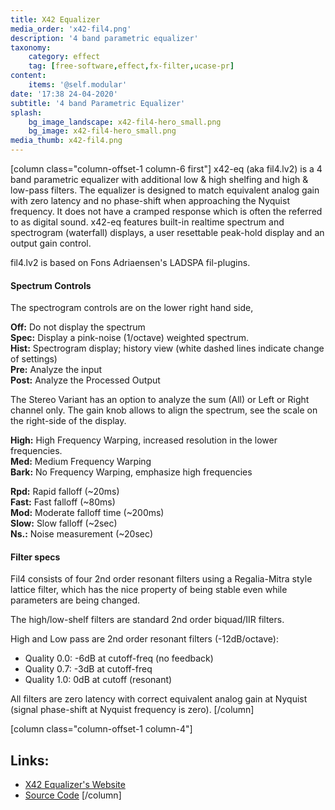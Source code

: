 ```yaml
---
title: X42 Equalizer
media_order: 'x42-fil4.png'
description: '4 band parametric equalizer'
taxonomy:
    category: effect
    tag: [free-software,effect,fx-filter,ucase-pr]
content:
    items: '@self.modular'
date: '17:38 24-04-2020'
subtitle: '4 band Parametric Equalizer'
splash:
    bg_image_landscape: x42-fil4-hero_small.png
    bg_image: x42-fil4-hero_small.png
media_thumb: x42-fil4.png
---
```

[column class="column-offset-1 column-6 first"]
x42-eq (aka fil4.lv2) is a 4 band parametric equalizer with additional low & high shelfing and high & low-pass filters. The equalizer is designed to match equivalent analog gain with zero latency and no phase-shift when approaching the Nyquist frequency. It does not have a cramped response which is often the referred to as digital sound. x42-eq features built-in realtime spectrum and spectrogram (waterfall) displays, a user resettable peak-hold display and an output gain control.

fil4.lv2 is based on Fons Adriaensen's LADSPA fil-plugins.

#### Spectrum Controls
The spectrogram controls are on the lower right hand side,

**Off:** Do not display the spectrum<br>
**Spec:** Display a pink-noise (1/octave) weighted spectrum.<br>
**Hist:** Spectrogram display; history view (white dashed lines indicate change of settings)<br>
**Pre:** Analyze the input<br>
**Post:** Analyze the Processed Output<br>

The Stereo Variant has an option to analyze the sum (All) or Left or Right channel only. The gain knob allows to align the spectrum, see the scale on the right-side of the display.

**High:** High Frequency Warping, increased resolution in the lower frequencies.<br>
**Med:** Medium Frequency Warping<br>
**Bark:** No Frequency Warping, emphasize high frequencies<br>

**Rpd:** Rapid falloff (~20ms)<br>
**Fast:** Fast falloff (~80ms)<br>
**Mod:** Moderate falloff time (~200ms)<br>
**Slow:** Slow falloff (~2sec)<br>
**Ns.:** Noise measurement (~20sec)<br>

#### Filter specs
Fil4 consists of four 2nd order resonant filters using a Regalia-Mitra style lattice filter, which has the nice property of being stable even while parameters are being changed.

The high/low-shelf filters are standard 2nd order biquad/IIR filters.

High and Low pass are 2nd order resonant filters (-12dB/octave):

+ Quality 0.0: -6dB at cutoff-freq (no feedback)
+ Quality 0.7: -3dB at cutoff-freq
+ Quality 1.0: 0dB at cutoff (resonant)

All filters are zero latency with correct equivalent analog gain at Nyquist (signal phase-shift at Nyquist frequency is zero).
[/column]

[column class="column-offset-1 column-4"]
## Links:
+ [X42 Equalizer's Website](http://x42-plugins.com/x42/x42-eq)
+ [Source Code](https://github.com/x42/fil4.lv2)
[/column]



